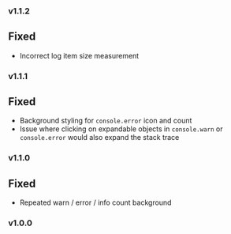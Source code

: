 ### v1.1.2

## Fixed

- Incorrect log item size measurement

### v1.1.1

## Fixed

- Background styling for `console.error` icon and count
- Issue where clicking on expandable objects in `console.warn` or `console.error` would also expand the stack trace

### v1.1.0

## Fixed

- Repeated warn / error / info count background

### v1.0.0
